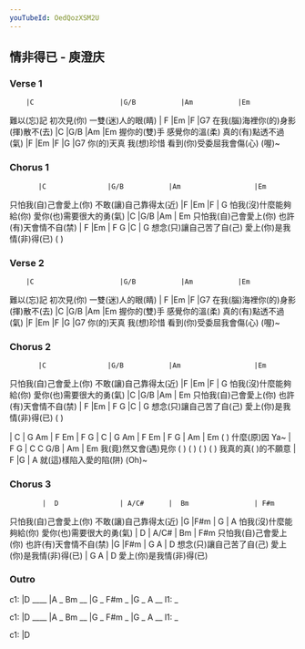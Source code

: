 ```yaml
---
youTubeId: OedQozXSM2U
---
```


## 情非得已 - 庾澄庆

### Verse 1

        |C                     |G/B           |Am           |Em
難以(忘)記    初次見(你)    一雙(迷)人的眼(睛)
        | F             |Em             |F         |G7
在我(腦)海裡你(的)身影    (揮)散不(去)
           |C                           |G/B            |Am              |Em
握你的(雙)手    感覺你的溫(柔)    真的(有)點透不過(氣)
     |F                 |Em                  |F                        |G    |G7
你(的)天真    我(想)珍惜    看到(你)受委屈我會傷(心)  (喔)~

### Chorus 1

           |C               |G/B           |Am                  |Em
只怕我(自)己會愛上(你)    不敢(讓)自己靠得太(近)
        |F                   |Em                 |F                       | G 
怕我(沒)什麼能夠給(你)        愛你(也)需要很大的勇(氣)
            |C               |G/B            |Am                 | Em
只怕我(自)己會愛上(你)    也許(有)天會情不自(禁)
       | F                       |Em               | F              G       |C    | G
想念(只)讓自己苦了自(己)        愛上(你)是我情(非)得(已)    (  )

### Verse 2

        |C                     |G/B           |Am           |Em
難以(忘)記    初次見(你)    一雙(迷)人的眼(睛)
        | F             |Em             |F         |G7
在我(腦)海裡你(的)身影    (揮)散不(去)
           |C                           |G/B            |Am              |Em
握你的(雙)手    感覺你的溫(柔)    真的(有)點透不過(氣)
     |F                 |Em                  |F                        |G    |G7
你(的)天真    我(想)珍惜    看到(你)受委屈我會傷(心)  (喔)~

### Chorus 2

           |C               |G/B           |Am                  |Em
只怕我(自)己會愛上(你)    不敢(讓)自己靠得太(近)
        |F                   |Em                 |F                       | G 
怕我(沒)什麼能夠給(你)        愛你(也)需要很大的勇(氣)
            |C               |G/B            |Am                 | Em
只怕我(自)己會愛上(你)    也許(有)天會情不自(禁)
       | F                       |Em               | F              G       |C    | G
想念(只)讓自己苦了自(己)        愛上(你)是我情(非)得(已)    (  )

 
| C        | G       Am | F          Em | F             G 
| C        | G       Am | F          Em | F             G | Am        | Em 
                                             (  )   什麼(原)因   Ya~
    | F              G        | C     C  G/B   | Am            |  Em 
我(竟)然又會(遇)見你 (  )   (  )  (  )      (  )  我真的真(  )的不願意
       | F                        |G     | A
就(這)樣陷入愛的陷(阱)   (Oh)~

### Chorus 3

            |  D               | A/C#      |  Bm                | F#m
只怕我(自)己會愛上(你)    不敢(讓)自己靠得太(近)
        |G                  |F#m              | G                      |  A
怕我(沒)什麼能夠給(你)        愛你(也)需要很大的勇(氣)
          |  D               | A/C#      |  Bm                | F#m
只怕我(自)己會愛上(你)    也許(有)天會情不自(禁)
        |G                      |F#m              | G              A     | D
想念(只)讓自己苦了自(己)        愛上(你)是我情(非)得(已)
       | G              A     | D
愛上(你)是我情(非)得(已)

### Outro
            
c1: |D ____ |A _ Bm __ |G _ F#m _ |G _ A __
l1:  _

c1: |D ____ |A _ Bm __ |G _ F#m _ |G _ A __
l1:  _

c1: |D